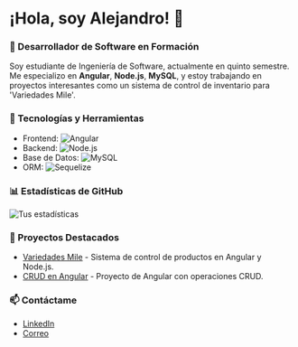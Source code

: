 # ¡Hola, soy Alejandro! 👋

### 🚀 Desarrollador de Software en Formación
Soy estudiante de Ingeniería de Software, actualmente en quinto semestre. Me especializo en **Angular**, **Node.js**, **MySQL**, y estoy trabajando en proyectos interesantes como un sistema de control de inventario para 'Variedades Mile'. 

### 🔧 Tecnologías y Herramientas
- Frontend: ![Angular](https://img.shields.io/badge/-Angular-DD0031?logo=angular&logoColor=white)
- Backend: ![Node.js](https://img.shields.io/badge/-Node.js-339933?logo=node.js&logoColor=white)
- Base de Datos: ![MySQL](https://img.shields.io/badge/-MySQL-4479A1?logo=mysql&logoColor=white)
- ORM: ![Sequelize](https://img.shields.io/badge/-Sequelize-52B0E7?logo=sequelize&logoColor=white)

### 📊 Estadísticas de GitHub
![Tus estadísticas](https://github-readme-stats.vercel.app/api?username=Alejoxo123&show_icons=true&theme=radical)

### 📌 Proyectos Destacados
- [Variedades Mile](https://github.com/Alejoxo123/Variedades-Mile) - Sistema de control de productos en Angular y Node.js.
- [CRUD en Angular](https://github.com/Alejoxo123/Angular-CRUD) - Proyecto de Angular con operaciones CRUD.

### 📫 Contáctame
- [LinkedIn]([https://www.linkedin.com/in/alejandro-castro-sanchez])
- [Correo](mailto:alejandrosocastrosanchez@gmail.com)
